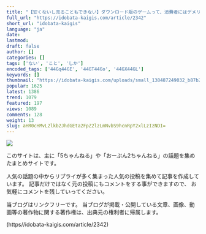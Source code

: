 ```yaml
---
title: "【安くないし売ることもできない】ダウンロード版のゲームって、消費者にはデメリットしかないよな"
full_url: "https://idobata-kaigis.com/article/2342"
short_url: "idobata-kaigis"
language: "ja"
date: 
lastmod: 
draft: false
author: []
categories: []
tags: ['ない', 'こと', 'しか']
encoded_tags: ['44Gq44GE', '44GT44Go', '44GX44GL']
keywords: []
thumbnail: "https://idobata-kaigis.com/uploads/small_138487249032_b87b240c5f.jpg"
popular: 1625
latest: 1386
trend: 1079
featured: 197
views: 1089
comments: 128
weight: 13
slug: aHR0cHMvL2lkb2JhdGEta2FpZ2lzLmNvbS9hcnRpY2xlLzIzNDI=
---
```


![](https://idobata-kaigis.com/uploads/small_138487249032_b87b240c5f.jpg)

<div><p class=''>このサイトは、主に「5ちゃんねる」や「おーぷん2ちゃんねる」の話題を集めたまとめサイトです。</p><p>人気の話題の中からリプライが多く集まった人気の投稿を集めて記事を作成しています。 記事だけではなく元の投稿にもコメントをする事ができますので、 お気軽にコメントを残していってください。</p><p class=''>当ブログはリンクフリーです。 当ブログが掲載・公開している文章、画像、動画等の著作物に関する著作権は、出典元の権利者に帰属します。</p></div>

(https//idobata-kaigis.com/article/2342)
